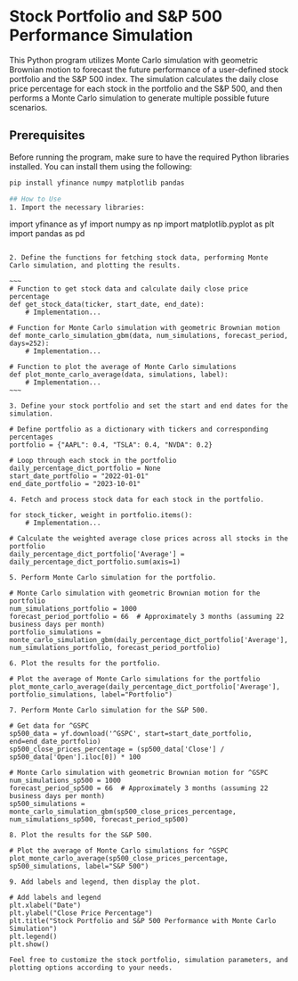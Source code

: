 # Stock Portfolio and S&P 500 Performance Simulation

This Python program utilizes Monte Carlo simulation with geometric Brownian motion to forecast the future performance of a user-defined stock portfolio and the S&P 500 index. The simulation calculates the daily close price percentage for each stock in the portfolio and the S&P 500, and then performs a Monte Carlo simulation to generate multiple possible future scenarios.

## Prerequisites

Before running the program, make sure to have the required Python libraries installed. You can install them using the following:

```bash
pip install yfinance numpy matplotlib pandas

## How to Use
1. Import the necessary libraries:

```
import yfinance as yf
import numpy as np
import matplotlib.pyplot as plt
import pandas as pd
```

2. Define the functions for fetching stock data, performing Monte Carlo simulation, and plotting the results.

~~~
# Function to get stock data and calculate daily close price percentage
def get_stock_data(ticker, start_date, end_date):
    # Implementation...

# Function for Monte Carlo simulation with geometric Brownian motion
def monte_carlo_simulation_gbm(data, num_simulations, forecast_period, days=252):
    # Implementation...

# Function to plot the average of Monte Carlo simulations
def plot_monte_carlo_average(data, simulations, label):
    # Implementation...
~~~

3. Define your stock portfolio and set the start and end dates for the simulation.

# Define portfolio as a dictionary with tickers and corresponding percentages
portfolio = {"AAPL": 0.4, "TSLA": 0.4, "NVDA": 0.2}

# Loop through each stock in the portfolio
daily_percentage_dict_portfolio = None
start_date_portfolio = "2022-01-01"
end_date_portfolio = "2023-10-01"

4. Fetch and process stock data for each stock in the portfolio.

for stock_ticker, weight in portfolio.items():
    # Implementation...

# Calculate the weighted average close prices across all stocks in the portfolio
daily_percentage_dict_portfolio['Average'] = daily_percentage_dict_portfolio.sum(axis=1)

5. Perform Monte Carlo simulation for the portfolio.

# Monte Carlo simulation with geometric Brownian motion for the portfolio
num_simulations_portfolio = 1000
forecast_period_portfolio = 66  # Approximately 3 months (assuming 22 business days per month)
portfolio_simulations = monte_carlo_simulation_gbm(daily_percentage_dict_portfolio['Average'], num_simulations_portfolio, forecast_period_portfolio)

6. Plot the results for the portfolio.

# Plot the average of Monte Carlo simulations for the portfolio
plot_monte_carlo_average(daily_percentage_dict_portfolio['Average'], portfolio_simulations, label="Portfolio")

7. Perform Monte Carlo simulation for the S&P 500.

# Get data for ^GSPC
sp500_data = yf.download('^GSPC', start=start_date_portfolio, end=end_date_portfolio)
sp500_close_prices_percentage = (sp500_data['Close'] / sp500_data['Open'].iloc[0]) * 100

# Monte Carlo simulation with geometric Brownian motion for ^GSPC
num_simulations_sp500 = 1000
forecast_period_sp500 = 66  # Approximately 3 months (assuming 22 business days per month)
sp500_simulations = monte_carlo_simulation_gbm(sp500_close_prices_percentage, num_simulations_sp500, forecast_period_sp500)

8. Plot the results for the S&P 500.

# Plot the average of Monte Carlo simulations for ^GSPC
plot_monte_carlo_average(sp500_close_prices_percentage, sp500_simulations, label="S&P 500")

9. Add labels and legend, then display the plot.

# Add labels and legend
plt.xlabel("Date")
plt.ylabel("Close Price Percentage")
plt.title("Stock Portfolio and S&P 500 Performance with Monte Carlo Simulation")
plt.legend()
plt.show()

Feel free to customize the stock portfolio, simulation parameters, and plotting options according to your needs.

